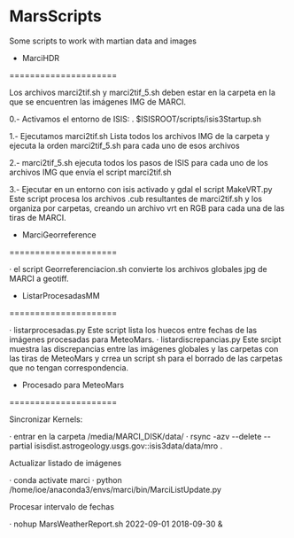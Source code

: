 # MarsScripts
Some scripts to work with martian data and images
<p><p>

- MarciHDR

=====================

Los archivos marci2tif.sh y marci2tif_5.sh deben estar en la carpeta en la que se encuentren las imágenes IMG de MARCI.  

0.- Activamos el entorno de ISIS:
. $ISISROOT/scripts/isis3Startup.sh

1.- Ejecutamos marci2tif.sh 
Lista todos los archivos IMG de la carpeta y ejecuta la orden marci2tif_5.sh para cada uno de esos archivos

2.- marci2tif_5.sh ejecuta todos los pasos de ISIS para cada uno de los archivos IMG que envía el script marci2tif.sh

3.- Ejecutar en un entorno con isis activado y gdal el script MakeVRT.py
Este script procesa los archivos .cub resultantes de marci2tif.sh y los organiza por carpetas, creando un archivo vrt en RGB para cada una de las tiras de MARCI. 

<p><p>

- MarciGeorreference

=====================

· el script Georreferenciacion.sh convierte los archivos globales jpg de MARCI a geotiff. 

<p><p>
  
  
- ListarProcesadasMM 

=====================

· listarprocesadas.py Este script lista los huecos entre fechas de las imágenes procesadas para MeteoMars.
· listardiscrepancias.py Este srcipt muestra las discrepancias entre las imágenes globales y las carpetas con las tiras de MeteoMars y  crrea un script sh para el borrado de las carpetas que no tengan correspondencia. 

  
  - Procesado para MeteoMars
  
  =====================
  
  Sincronizar Kernels:
  
  · entrar en la carpeta /media/MARCI_DISK/data/
  · rsync -azv --delete --partial isisdist.astrogeology.usgs.gov::isis3data/data/mro .
  
  Actualizar listado de imágenes
  
  · conda activate marci
  · python /home/ioe/anaconda3/envs/marci/bin/MarciListUpdate.py
  
  Procesar intervalo de fechas
  
  · nohup MarsWeatherReport.sh 2022-09-01 2018-09-30 &
